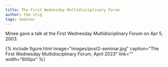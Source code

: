 ```yaml
---
title: The First Wednesday Multidisciplinary Forum
author: the-stig
tags: Seminar
---
```


Minee gave a talk at the First Wednesday Multidisciplinary Forum on Apr 5, 2003.

{%
  include figure.html
  image="images/post2-seminar.jpg"
  caption="The First Wednesday Multidisciplinary Forum, April 2023"
  link=""
  width="600px"
%}
